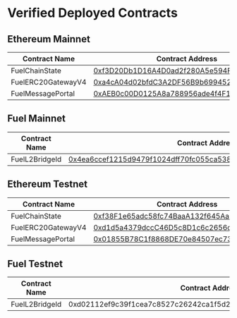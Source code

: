 # Verified Deployed Contracts

## Ethereum Mainnet

Contract Name | Contract Address | Implementation Address
--- | --- | ---
FuelChainState | [0xf3D20Db1D16A4D0ad2f280A5e594FF3c7790f130](https://etherscan.io/address/0xf3D20Db1D16A4D0ad2f280A5e594FF3c7790f130) | [0x725B2b1a15D818E1f25c68be77816802e6036559](https://etherscan.io/address/0x725B2b1a15D818E1f25c68be77816802e6036559)
FuelERC20GatewayV4 | [0xa4cA04d02bfdC3A2DF56B9b6994520E69dF43F67](https://etherscan.io/address/0xa4cA04d02bfdC3A2DF56B9b6994520E69dF43F67) | [0xdE2D792ca3C4d02DE3CE1cD1456d8D0990cC3fab](https://etherscan.io/address/0xdE2D792ca3C4d02DE3CE1cD1456d8D0990cC3fab)
FuelMessagePortal | [0xAEB0c00D0125A8a788956ade4f4F12Ead9f65DDf](https://etherscan.io/address/0xAEB0c00D0125A8a788956ade4f4F12Ead9f65DDf) | [0x05f886DDeE0FE07496f6e38b0e140F8eF4655B16](https://etherscan.io/address/0x05f886DDeE0FE07496f6e38b0e140F8eF4655B16)

## Fuel Mainnet

Contract Name | Contract Address | Implementation Address
--- | --- | ---
FuelL2BridgeId | [0x4ea6ccef1215d9479f1024dff70fc055ca538215d2c8c348beddffd54583d0e8](https://app.fuel.network/contract/0x4ea6ccef1215d9479f1024dff70fc055ca538215d2c8c348beddffd54583d0e8/minted-assets) | [0x0ceafc5ef55c66912e855917782a3804dc489fb9e27edfd3621ea47d2a281156](https://app.fuel.network/contract/0x0ceafc5ef55c66912e855917782a3804dc489fb9e27edfd3621ea47d2a281156/minted-assets)

## Ethereum Testnet

Contract Name | Contract Address | Implementation Address
--- | --- | ---
FuelChainState | [0xf38F1e65adc58fc74BaaA132f645Aa5307F2d304](https://sepolia.etherscan.io/address/0xf38F1e65adc58fc74BaaA132f645Aa5307F2d304) | [0xdCF1bdBF5341c15e9C1285202f6F6bEA70Db6172](https://sepolia.etherscan.io/address/0xdCF1bdBF5341c15e9C1285202f6F6bEA70Db6172)
FuelERC20GatewayV4 | [0xd1d5a4379dccC46D5c8D1c6c2656ce705698e359](https://sepolia.etherscan.io/address/0xd1d5a4379dccC46D5c8D1c6c2656ce705698e359) | [0x5F9eAEB3b7ec396F01617e9BAd787D0A6f93B7a3](https://sepolia.etherscan.io/address/0x5F9eAEB3b7ec396F01617e9BAd787D0A6f93B7a3)
FuelMessagePortal | [0x01855B78C1f8868DE70e84507ec735983bf262dA](https://sepolia.etherscan.io/address/0x01855B78C1f8868DE70e84507ec735983bf262dA) | [0x6A541330221BE3df4aD6D696Cd3513c0cBFB4752](https://sepolia.etherscan.io/address/0x6A541330221BE3df4aD6D696Cd3513c0cBFB4752)

## Fuel Testnet

Contract Name | Contract Address | Implementation Address
--- | --- | ---
FuelL2BridgeId | 0xd02112ef9c39f1cea7c8527c26242ca1f5d26bcfe8d1564bee054d3b04175471 | 0xfb233ce0bbdc826d1fefa567f025d6f61199f55b59930189841970943cbe6794
